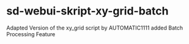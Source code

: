 # sd-webui-skript-xy-grid-batch
Adapted Version of the xy_grid script by AUTOMATIC1111 added Batch Processing Feature

